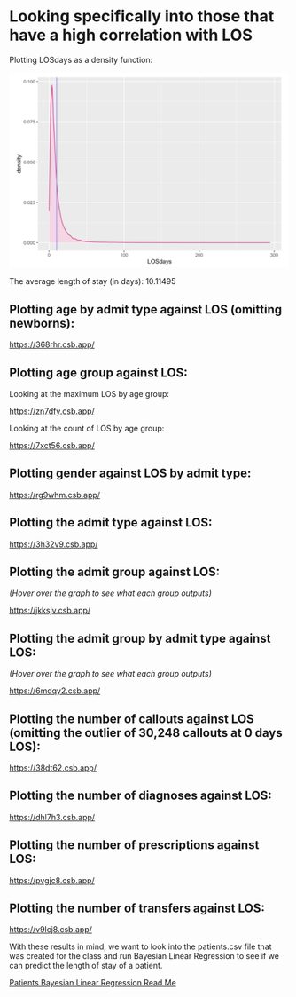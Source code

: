 # Looking specifically into those that have a high correlation with LOS 

Plotting LOSdays as a density function:

![los_density](https://github.com/EvaGostiuk/MAT4376-project-2-team-3/blob/master/MIMIC3D_DataSet/mimic_images/los_density.png?raw=true)

The average length of stay (in days): 10.11495

## Plotting age by admit type against LOS (omitting newborns):

<!--- ![age_los](https://github.com/EvaGostiuk/MAT4376-project-2-team-3/blob/master/MIMIC3D_DataSet/mimic_images/age_los.png?raw=true) -->

https://368rhr.csb.app/

## Plotting age group against LOS:

<!--- ![age_group_los](https://github.com/EvaGostiuk/MAT4376-project-2-team-3/blob/master/MIMIC3D_DataSet/mimic_images/age_group_los.png?raw=true) --> 

Looking at the maximum LOS by age group: 

https://zn7dfy.csb.app/

Looking at the count of LOS by age group:

https://7xct56.csb.app/

## Plotting gender against LOS by admit type:

<!--- ![gender_los](https://github.com/EvaGostiuk/MAT4376-project-2-team-3/blob/master/MIMIC3D_DataSet/mimic_images/gender_los.png?raw=true) -->

https://rg9whm.csb.app/

## Plotting the admit type against LOS:

<!--- ![admit_type_los](https://github.com/EvaGostiuk/MAT4376-project-2-team-3/blob/master/MIMIC3D_DataSet/mimic_images/admit_type_los.png?raw=true) -->

https://3h32v9.csb.app/

## Plotting the admit group against LOS:

*(Hover over the graph to see what each group outputs)*

<!--- ![admit_group_los](https://github.com/EvaGostiuk/MAT4376-project-2-team-3/blob/master/MIMIC3D_DataSet/mimic_images/admit_group_los.png?raw=true) -->

https://jkksjv.csb.app/

## Plotting the admit group by admit type against LOS:

*(Hover over the graph to see what each group outputs)*

https://6mdqy2.csb.app/

## Plotting the number of callouts against LOS (omitting the outlier of 30,248 callouts at 0 days LOS):

<!--- ![numcallouts_los](https://github.com/EvaGostiuk/MAT4376-project-2-team-3/blob/master/MIMIC3D_DataSet/mimic_images/numcallouts_los.png?raw=true) -->

https://38dt62.csb.app/ 

## Plotting the number of diagnoses against LOS:

<!--- ![numdiag_los](https://github.com/EvaGostiuk/MAT4376-project-2-team-3/blob/master/MIMIC3D_DataSet/mimic_images/numdiag_los.png?raw=true) -->

https://dhl7h3.csb.app/ 

## Plotting the number of prescriptions against LOS:

<!--- ![numrx_los](https://github.com/EvaGostiuk/MAT4376-project-2-team-3/blob/master/MIMIC3D_DataSet/mimic_images/numrx_los.png?raw=true) -->

https://pvgjc8.csb.app/

## Plotting the number of transfers against LOS:

<!--- ![numtran_los](https://github.com/EvaGostiuk/MAT4376-project-2-team-3/blob/master/MIMIC3D_DataSet/mimic_images/numtran_los.png?raw=true) -->

https://v9lcj8.csb.app/



With these results in mind, we want to look into the patients.csv file that was created for the class and run Bayesian Linear Regression to see if we can predict the length of stay of a patient.

[Patients Bayesian Linear Regression Read Me](https://github.com/EvaGostiuk/MAT4376-project-2-team-3/blob/master/PATIENTS_DataSet/README.md)
